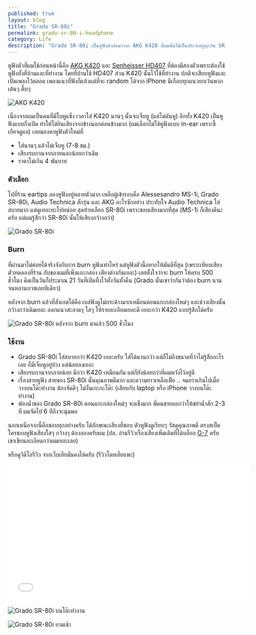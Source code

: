```yaml
---
published: true
layout: blog
title: "Grado SR-80i"
permalink: grado-sr-80-i-headphone
category: Life
description: "Grado SR-80i เป็นหูฟังตัวถัดมาจาก AKG K420 ที่ผมนั้นใช้เป็นประจำอยู่ทุกวัน SR-80i เสียงออกแนวใสๆ กว้างๆ ฟังเพลงได้หลากหลายแนวดีครับ"
---
```


หูฟังตัวที่ผมใช้ก่อนหน้านี้คือ [AKG K420](http://armno.in.th/2010/05/30/review-akg-k420/) และ [Senheisser HD407](https://www.google.co.th/search?q=sennheiser+hd+407&bav=on.2,or.r_qf.&bvm=bv.46751780,d.bmk&biw=1366&bih=682&um=1&ie=UTF-8&hl=th&tbm=isch&source=og&sa=N&tab=wi&ei=5w-XUcWbMoSyrgfCy4HYBg) ที่ต้องมีสองตัวเพราะต้องใช้หูฟังทั้งที่บ้านและที่ทำงาน โดยที่บ้านใช้ HD407 ส่วน K420 นั้นไว้ใช้ที่ทำงาน ปกติจะเสียบหูฟังและเปิดเพลงไว้ตลอด เพลงแนวที่ฟังก็แล้วแต่ที่จะ random ได้จาก iPhone มีเกือบทุกแนวยกเว้นพวกเต้นๆ ตึ๊บๆ

![AKG K420](http://files.armno.in.th/uploads/2010/05/DSC_1017.jpg)

เนื่องจากผมเป็นคนที่มีใบหูแข็ง เวลาใส่ K420 นานๆ นั้นจะเจ็บหู (แต่ไม่คันหู) อีกทั้ง K420 เป็นหูฟังแบบกึ่งเปิด ทำให้ได้ยินเสียงจากข้างนอกค่อนข้างมาก (ผมเลือกไม่ใช้หูฟังแบบ in-ear เพราะขี้เกียจดูแล) เลยมองหาหูฟังตัวใหม่ที่

- ใส่นานๆ แล้วไม่เจ็บหู (7-8 ชม.)
- เสียงรบกวนจากภายนอกน้อยกว่าเดิม
- ราคาไม่เกิน 4 พันบาท

### ตัวเลือก

ไปที่ร้าน eartips ลองหูฟังอยู่หลายตัวมาก เหลือผู้เข้ารอบคือ Alessesandro MS-1i, Grado SR-80i, Audio Technica สักรุ่น และ AKG อะไรซักอย่าง ประทับใจ Audio Technica ใส่สบายมาก แต่ดูเทอะทะไปหน่อย สุดท้ายเลือก SR-80i เพราะชอบเสียงมากที่สุด (MS-1i ก็เสียงดีนะครับ แต่ผมรู้สึกว่า SR-80i นั้นให้เสียงกว้างกว่า)

![Grado SR-80i](http://farm9.staticflickr.com/8245/8577399028_2dce902f09_z.jpg)

### Burn

ที่ผ่านมาไม่ค่อยได้จริงจังกับการ burn หูฟังเท่าไหร่ แต่หูฟังตัวนี้อยากให้มันดีที่สุด (เพราะเทียบเสียงตัวทดลองที่ร้าน กับของผมที่เพิ่งแกะกล่อง เสียงต่างกันเยอะ) เลยตั้งใจว่าจะ burn ให้ครบ 500 ชั่วโมง คิดเป็นวันก็ประมาณ 21 วันที่เปิดทิ้งไว้ทั้งวันทั้งคืน (Grado นั้นเขาว่ากันว่าต้อง burn นานจนหลานบวชเลยทีเดียว)

หลังจาก burn แล้วที่สังเกตได้คือ เบสฟังดูไม่กระด้างมากเหมือนตอนแกะกล่องใหม่ๆ  และช่วงเสียงนั้นกว้างกว่าเดิมเยอะ ออกแนวสะอาดๆ ใสๆ ให้รายละเอียดเยอะดี เยอะกว่า K420 แบบรู้สึกได้ครับ

![Grado SR-80i หลังจาก burn มาแล้ว 500 ชั่วโมง](http://farm9.staticflickr.com/8526/8639385288_869df0b921_z.jpg)

### ใช้งาน

- Grado SR-80i ใส่สบายกว่า K420 เยอะครับ ใส่ได้นานกว่า แต่ก็ไม่ถึงขนาดที่ว่าไม่รู้สึกอะไรเลย ก็มีเจ็บหูอยู่บ้าง แต่น้อยลงเยอะ
- เสียงรบกวนจากภายน้อย ดีกว่า K420 เหมือนกัน แต่ก็ยังน้อยกว่าที่ผมหวังไว้อยู่ดี
- เรื่องสายหูฟัง สายของ SR-80i นั้นคุณภาพดีมาก และความยาวเหลือเฟือ .. จนยาวเกินไปเมื่อวางบนโต๊ะทำงาน ต้องจัดดีๆ ไม่งั้นเกะกะโต๊ะ (เสียบกับ laptop หรือ iPhone วางบนโต๊ะทำงาน)
- ฟองน้ำของ Grado SR-80i ตอนแกะกล่องใหม่ๆ จะแข็งมาก พี่คนขายบอกว่าให้ขยำน้ำสัก 2-3 ที ผมจัดไป 6 ทีถึงจะนุ่มพอ

นอกเหนือจากนี้คือชอบทุกอย่างครับ ได้ลักษณะเสียงที่ชอบ ตัวหูฟังดูเรียบๆ วัสดุคุณภาพดี ตรงสเป็ค ใครชอบหูฟังเสียงใสๆ กว้างๆ ต้องลองครับผม (ปล. อ่านรีวิวเรื่องเสียงเพิ่มเติมที่ได้บล็อก [G-7](http://g7-g7.blogspot.com/2008/12/review-grado-sr80.html) ครับ เขาเขียนละเอียดกว่าผมเยอะเลย)

หรือดูวิดิโอรีวิว จากเว็บเฮียมั่นคงได้ครับ (รีวิวโดยเฮียแพะ)

<iframe width="560" height="315" src="//www.youtube.com/embed/OjKuVejVyyg?rel=0" frameborder="0" allowfullscreen></iframe>

![Grado SR-80i บนโต๊ะทำงาน](http://farm9.staticflickr.com/8111/8640279034_833ac5a390_z.jpg)

![Grado SR-80i ยามเช้า](http://farm9.staticflickr.com/8383/8615368581_36634a6b48_o.jpg)
